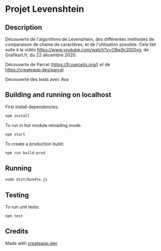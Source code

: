 # Projet Levenshtein

## Description
Découverte de l'algorithme de Levenshtein, des différentes méthodes de comparaison de chaine de caractères, et de l'utilisation possible.
Cela fait suite à la vidéo https://www.youtube.com/watch?v=O8w9c20OIyg, de Grafikart.fr, du 22 décembre 2020.

Découverte de Parcel (https://fr.parceljs.org/) et de https://createapp.dev/parcel

Découverte des tests avec Ava

## Building and running on localhost
First install dependencies:
```sh
npm install
```

To run in hot module reloading mode:
```sh
npm start
```

To create a production build:
```sh
npm run build-prod
```

## Running
```sh
node dist/bundle.js
```

## Testing
To run unit tests:
```sh
npm test
```

## Credits
Made with [createapp.dev](https://createapp.dev/)